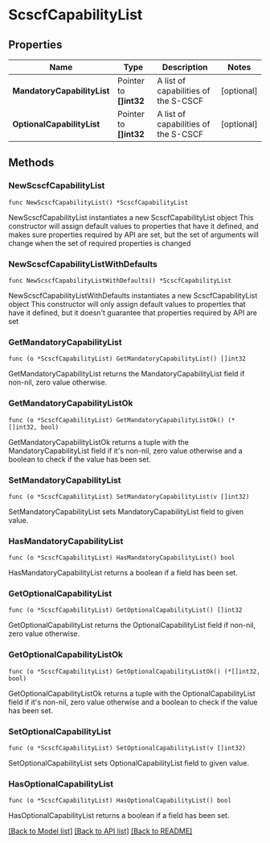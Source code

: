 # ScscfCapabilityList

## Properties

Name | Type | Description | Notes
------------ | ------------- | ------------- | -------------
**MandatoryCapabilityList** | Pointer to **[]int32** | A list of capabilities of the S-CSCF | [optional] 
**OptionalCapabilityList** | Pointer to **[]int32** | A list of capabilities of the S-CSCF | [optional] 

## Methods

### NewScscfCapabilityList

`func NewScscfCapabilityList() *ScscfCapabilityList`

NewScscfCapabilityList instantiates a new ScscfCapabilityList object
This constructor will assign default values to properties that have it defined,
and makes sure properties required by API are set, but the set of arguments
will change when the set of required properties is changed

### NewScscfCapabilityListWithDefaults

`func NewScscfCapabilityListWithDefaults() *ScscfCapabilityList`

NewScscfCapabilityListWithDefaults instantiates a new ScscfCapabilityList object
This constructor will only assign default values to properties that have it defined,
but it doesn't guarantee that properties required by API are set

### GetMandatoryCapabilityList

`func (o *ScscfCapabilityList) GetMandatoryCapabilityList() []int32`

GetMandatoryCapabilityList returns the MandatoryCapabilityList field if non-nil, zero value otherwise.

### GetMandatoryCapabilityListOk

`func (o *ScscfCapabilityList) GetMandatoryCapabilityListOk() (*[]int32, bool)`

GetMandatoryCapabilityListOk returns a tuple with the MandatoryCapabilityList field if it's non-nil, zero value otherwise
and a boolean to check if the value has been set.

### SetMandatoryCapabilityList

`func (o *ScscfCapabilityList) SetMandatoryCapabilityList(v []int32)`

SetMandatoryCapabilityList sets MandatoryCapabilityList field to given value.

### HasMandatoryCapabilityList

`func (o *ScscfCapabilityList) HasMandatoryCapabilityList() bool`

HasMandatoryCapabilityList returns a boolean if a field has been set.

### GetOptionalCapabilityList

`func (o *ScscfCapabilityList) GetOptionalCapabilityList() []int32`

GetOptionalCapabilityList returns the OptionalCapabilityList field if non-nil, zero value otherwise.

### GetOptionalCapabilityListOk

`func (o *ScscfCapabilityList) GetOptionalCapabilityListOk() (*[]int32, bool)`

GetOptionalCapabilityListOk returns a tuple with the OptionalCapabilityList field if it's non-nil, zero value otherwise
and a boolean to check if the value has been set.

### SetOptionalCapabilityList

`func (o *ScscfCapabilityList) SetOptionalCapabilityList(v []int32)`

SetOptionalCapabilityList sets OptionalCapabilityList field to given value.

### HasOptionalCapabilityList

`func (o *ScscfCapabilityList) HasOptionalCapabilityList() bool`

HasOptionalCapabilityList returns a boolean if a field has been set.


[[Back to Model list]](../README.md#documentation-for-models) [[Back to API list]](../README.md#documentation-for-api-endpoints) [[Back to README]](../README.md)


